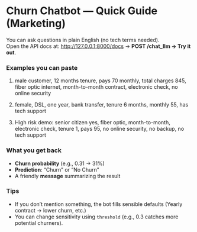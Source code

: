 # Churn Chatbot — Quick Guide (Marketing)

You can ask questions in plain English (no tech terms needed).  
Open the API docs at: http://127.0.0.1:8000/docs → **POST /chat_llm → Try it out**.

### Examples you can paste
1. male customer, 12 months tenure, pays 70 monthly, total charges 845, fiber optic internet, month-to-month contract, electronic check, no online security

2. female, DSL, one year, bank transfer, tenure 6 months, monthly 55, has tech support
3. High risk demo: senior citizen yes, fiber optic, month-to-month, electronic check, tenure 1, pays 95, no online security, no backup, no tech support


### What you get back
- **Churn probability** (e.g., 0.31 → 31%)
- **Prediction**: “Churn” or “No Churn”
- A friendly **message** summarizing the result

### Tips
- If you don’t mention something, the bot fills sensible defaults (Yearly contract → lower churn, etc.)
- You can change sensitivity using `threshold` (e.g., 0.3 catches more potential churners).

